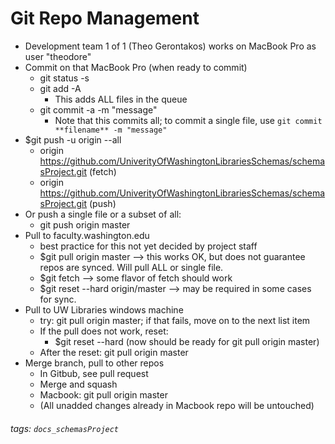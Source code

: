 # Git Repo Management

- Development team 1 of 1 (Theo Gerontakos) works on MacBook Pro as user "theodore"
- Commit on that MacBook Pro (when ready to commit)
    - git status -s
    - git add -A
        - This adds ALL files in the queue
    - git commit -a -m "message"
        - Note that this commits all; to commit a single file, use `git commit **filename** -m "message"`
- $git push -u origin --all
    - origin https://github.com/UniverityOfWashingtonLibrariesSchemas/schemasProject.git (fetch)
    - origin https://github.com/UniverityOfWashingtonLibrariesSchemas/schemasProject.git (push)
- Or push a single file or a subset of all:
    - git push origin master
- Pull to faculty.washington.edu
    - best practice for this not yet decided by project staff
    - $git pull origin master --> this works OK, but does not guarantee repos are synced. Will pull ALL or single file.
    - $git fetch --> some flavor of fetch should work
    - $git reset --hard origin/master --> may be required in some cases for sync.
- Pull to UW Libraries windows machine
    - try: git pull origin master; if that fails, move on to the next list item
    - If the pull does not work, reset:
        - $git reset --hard (now should be ready for git pull origin master)
    - After the reset: git pull origin master
- Merge branch, pull to other repos
    - In Gitbub, see pull request
    - Merge and squash
    - Macbook: git pull origin master
    - (All unadded changes already in Macbook repo will be untouched)


###### tags: `docs_schemasProject`